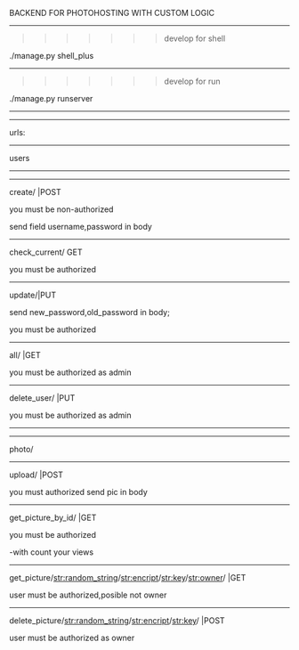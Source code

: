 BACKEND FOR PHOTOHOSTING WITH CUSTOM LOGIC

**************************

>>>>>>> develop
for shell

./manage.py shell_plus

**************************

>>>>>>> develop
for run 

./manage.py runserver

**************************
**************************

urls:

**************************
users
**************************



**************************
create/ |POST

you must be non-authorized 

send field username,password in body



**************************
check_current/ GET

you must be authorized



**************************
update/|PUT

send new_password,old_password in body;

you must be authorized


**************************
all/ |GET

you must be authorized as admin



**************************
delete_user/<pk> |PUT

you must be authorized as admin


**************************


**************************
photo/
**************************

upload/ |POST

you must authorized send pic in body

**************************
get_picture_by_id/<id> |GET

you must be authorized

-with count your views

**************************

get_picture/<str:random_string>/<str:encript>/<str:key>/<str:owner>/ |GET


user must be authorized,posible not owner

**************************

delete_picture/<str:random_string>/<str:encript>/<str:key>/ |POST

user must be authorized as owner
